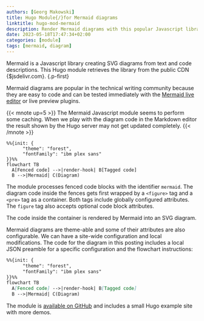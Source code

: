 ```yaml
---
authors: [Georg Makowski]
title: Hugo Module{/}for Mermaid diagrams
linktitle: hugo-mod-mermaid
description: Render Mermaid diagrams with this popular Javascript library
date: 2023-05-18T17:47:34+02:00
categories: [module]
tags: [mermaid, diagram]
---
```


Mermaid is a Javascript library creating SVG diagrams from text and code descriptions. This Hugo module retrieves the library from the public CDN {$jsdelivr.com}.
{.p-first} <!--more-->

Mermaid diagrams are popular in the technical writing community because they are easy to code and can be tested immediately with the [Mermaid live editor](https://mermaid.live) or live preview plugins.

{{< mnote up=5 >}}
The Mermaid Javascript module seems to perform some caching. When we play with the diagram code in the Markdown editor the result shown by the Hugo server may not get updated completely.
{{< /mnote >}}

```mermaid {.fig--size-tiny .fig--posh-left}
%%{init: { 
      "theme": "forest",
      "fontFamily": "ibm plex sans"
}}%%
flowchart TB
  A[Fenced code] -->|render-hook| B[Tagged code] 
  B -->|Mermaid| C(Diagram)
```

The module processes fenced code blocks with the identifier `mermaid`. The diagram code inside the fences gets first wrapped by a `<figure>` tag and a `<pre>` tag as a container. Both tags include globally configured attributes. The `figure` tag also accepts optional code block attributes.

The code inside the container is rendered by Mermaid into an SVG diagram.

Mermaid diagrams are theme-able and some of their attributes are also configurable. We can have a site-wide configuration and local modifications. The code for the diagram in this posting includes a local JSON preamble for a specific configuration and the flowchart instructions:

```md
%%{init: { 
      "theme": "forest",
      "fontFamily": "ibm plex sans"
}}%%
flowchart TB
  A[Fenced code] -->|render-hook| B[Tagged code]
  B -->|Mermaid| C(Diagram)
```

The module is [available on GitHub](https://github.com/bowman2001/hugo-mod-mermaid) and includes a small Hugo example site with more demos.
